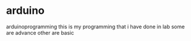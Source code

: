 # arduino
arduinoprogramming
this is my programming that i have done in lab some are advance other are basic
